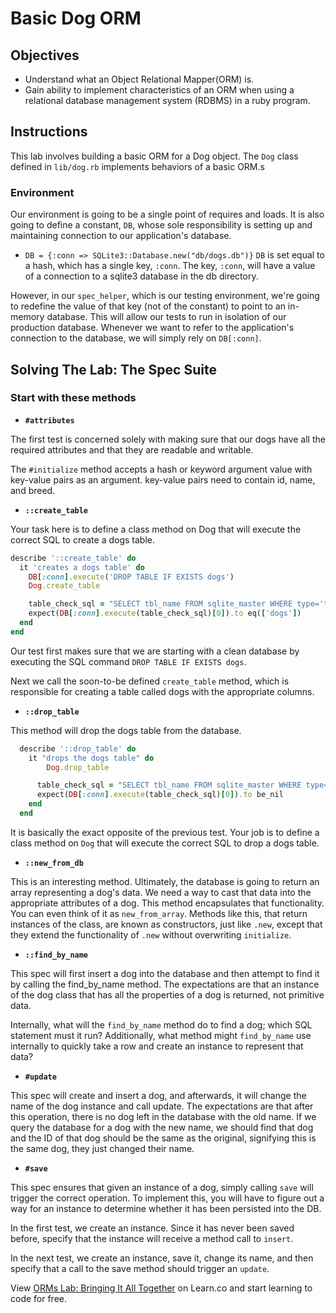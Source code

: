 # Basic Dog ORM

## Objectives

- Understand what an Object Relational Mapper(ORM) is.
- Gain ability to implement characteristics of an ORM when using a relational
  database management system (RDBMS) in a ruby program.

## Instructions

This lab involves building a basic ORM for a Dog object.  The `Dog` class
defined in `lib/dog.rb` implements behaviors of a basic ORM.s

### **Environment**

Our environment is going to be a single point of requires and loads.  It is also
going to define a constant, `DB`, whose sole responsibility is setting up and
maintaining connection to our application's database.

- `DB = {:conn => SQLite3::Database.new("db/dogs.db")}` `DB` is set equal to a
  hash, which has a single key, `:conn`. The key, `:conn`,  will have a value of
  a connection to a sqlite3 database in the db directory.

However, in our `spec_helper`, which is our testing environment, we're going to
redefine the value of that key (not of the constant) to point to an in-memory
database. This will allow our tests to run in isolation of our production
database. Whenever we want to refer to the application's connection to the
database, we will simply rely on `DB[:conn]`.

## Solving The Lab: The Spec Suite

### Start with these methods

- **`#attributes`**

The first test is concerned solely with making sure that our dogs have all the
required attributes and that they are readable and writable.

The `#initialize` method accepts a hash or keyword argument value with key-value
pairs as an argument. key-value pairs need to contain id, name, and breed.

- **`::create_table`**

Your task  here is to define a class method on Dog that will execute the correct
SQL to create a dogs table.

```ruby
describe '::create_table' do
  it 'creates a dogs table' do
    DB[:conn].execute('DROP TABLE IF EXISTS dogs')
    Dog.create_table

    table_check_sql = "SELECT tbl_name FROM sqlite_master WHERE type='table' AND tbl_name='dogs';"
    expect(DB[:conn].execute(table_check_sql)[0]).to eq(['dogs'])
  end
end
```

Our test first makes sure that we are starting with a clean database by
executing the SQL command `DROP TABLE IF EXISTS dogs`.

Next we call the soon-to-be defined `create_table` method, which is responsible
for creating a table called dogs with the appropriate columns.

- **`::drop_table`**

This method will drop the dogs table from the database.

```ruby
  describe '::drop_table' do
    it "drops the dogs table" do
        Dog.drop_table

      table_check_sql = "SELECT tbl_name FROM sqlite_master WHERE type='table' AND tbl_name='dogs';"
      expect(DB[:conn].execute(table_check_sql)[0]).to be_nil
    end
  end
```

It is basically the exact opposite of the previous test. Your job is to define a
class method on `Dog` that will execute the correct SQL to drop a dogs table.

- **`::new_from_db`**

This is an interesting method. Ultimately, the database is going to return an
array representing a dog's data. We need a way to cast that data into the
appropriate attributes of a dog. This method encapsulates that functionality.
You can even think of it as  `new_from_array`. Methods like this, that return
instances of the class, are known as constructors, just like `.new`, except that
they extend the functionality of `.new` without overwriting `initialize`.

- **`::find_by_name`**

This spec will first insert a dog into the database and then attempt to find it
by calling the find_by_name method. The expectations are that an instance of the
dog class that has all the properties of a dog is returned, not primitive data.

Internally, what will the `find_by_name` method do to find a dog; which SQL
statement must it run? Additionally, what method might `find_by_name` use
internally to quickly take a row and create an instance to represent that data?

- **`#update`**

This spec will create and insert a dog, and afterwards, it will change the name
of the dog instance and call update. The expectations are that after this
operation, there is no dog left in the database with the old name. If we query
the database for a dog with the new name, we should find that dog and the ID of
that dog should be the same as the original, signifying this is the same dog,
they just changed their name.

- **`#save`**

This spec ensures that given an instance of a dog, simply calling `save` will
trigger the correct operation. To implement this, you will have to figure out a
way for an instance to determine whether it has been persisted into the DB.

In the first test, we create an instance. Since it has never been saved
before, specify that the instance will receive a method call to `insert`.

In the next test, we create an instance, save it, change its name, and then
specify that a call to the save method should trigger an `update`.

<p data-visibility='hidden'>View <a href='https://learn.co/lessons/bringing-it-all-together' title='Basic Dog ORM'>ORMs Lab: Bringing It All Together</a> on Learn.co and start learning to code for free.</p>
